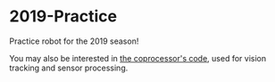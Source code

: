 # 2019-Practice

Practice robot for the 2019 season!

You may also be interested in [the coprocessor's code](https://github.com/Team980/2019-Coprocessor), used for vision tracking and sensor processing.